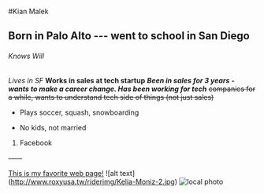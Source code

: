 #Kian Malek
## Born in Palo Alto --- went to school in San Diego 
###### Knows Will 
 *Lives in SF*
 **Works in sales at tech startup**
 ***Been in sales for 3 years - wants to make a career change. Has been working for tech***
 ~~companies for a while, wants to understand tech side of things (not just sales)~~
* Plays soccer, squash, snowboarding
+ No kids, not married
1. Facebook

——

[This is my favorite web page!](www.surfline.com)
![alt text] (http://www.roxyusa.tw/riderimg/Kelia-Moniz-2.jpg)
![local photo](/Users/seanpleskow/Desktop/will.png)

